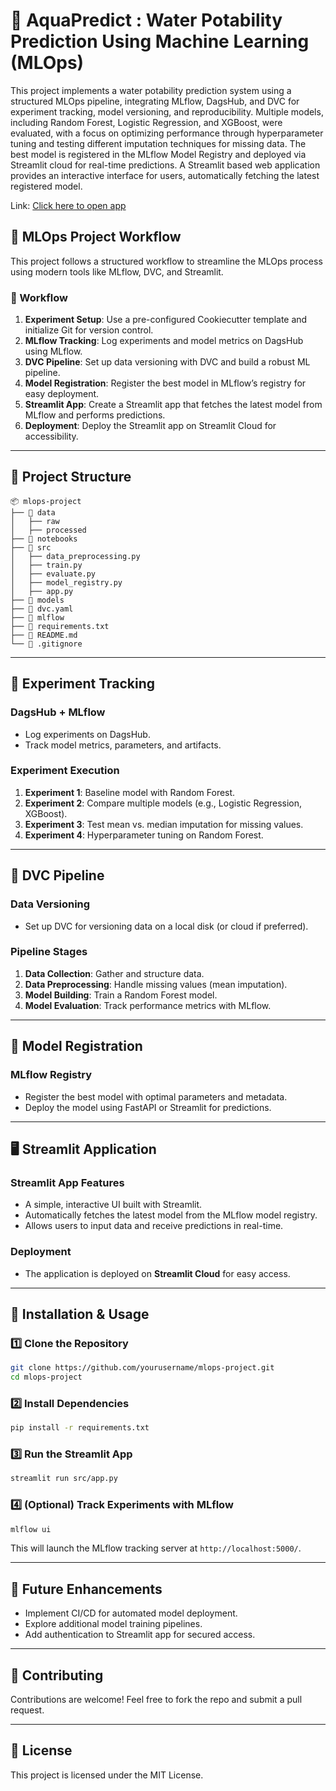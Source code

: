 # 🌊 AquaPredict : Water Potability Prediction Using Machine Learning (MLOps)
This project implements a water potability prediction system using a structured MLOps pipeline, integrating MLflow, DagsHub, and DVC for experiment tracking, model versioning, and reproducibility. Multiple models, including Random Forest, Logistic Regression, and XGBoost, were evaluated, with a focus on optimizing performance through hyperparameter tuning and testing different imputation techniques for missing data. The best model is registered in the MLflow Model Registry and deployed via Streamlit cloud for real-time predictions. A Streamlit based web application provides an interactive interface for users, automatically fetching the latest registered model. 


Link: [Click here to open app](https://aquapredict-saket.streamlit.app/)


## 🚀 MLOps Project Workflow

This project follows a structured workflow to streamline the MLOps process using modern tools like MLflow, DVC, and Streamlit.

### 🔄 Workflow
1. **Experiment Setup**: Use a pre-configured Cookiecutter template and initialize Git for version control.
2. **MLflow Tracking**: Log experiments and model metrics on DagsHub using MLflow.
3. **DVC Pipeline**: Set up data versioning with DVC and build a robust ML pipeline.
4. **Model Registration**: Register the best model in MLflow’s registry for easy deployment.
5. **Streamlit App**: Create a Streamlit app that fetches the latest model from MLflow and performs predictions.
6. **Deployment**: Deploy the Streamlit app on Streamlit Cloud for accessibility.

---

## 📂 Project Structure
```
📦 mlops-project
├── 📁 data
│   ├── raw
│   ├── processed
├── 📁 notebooks
├── 📁 src
│   ├── data_preprocessing.py
│   ├── train.py
│   ├── evaluate.py
│   ├── model_registry.py
│   ├── app.py
├── 📁 models
├── 📁 dvc.yaml
├── 📁 mlflow
├── 📄 requirements.txt
├── 📄 README.md
└── 📄 .gitignore
```

---

## 🔬 Experiment Tracking

### **DagsHub + MLflow**
- Log experiments on DagsHub.
- Track model metrics, parameters, and artifacts.

### **Experiment Execution**
1. **Experiment 1**: Baseline model with Random Forest.
2. **Experiment 2**: Compare multiple models (e.g., Logistic Regression, XGBoost).
3. **Experiment 3**: Test mean vs. median imputation for missing values.
4. **Experiment 4**: Hyperparameter tuning on Random Forest.

---

## 🔄 DVC Pipeline

### **Data Versioning**
- Set up DVC for versioning data on a local disk (or cloud if preferred).

### **Pipeline Stages**
1. **Data Collection**: Gather and structure data.
2. **Data Preprocessing**: Handle missing values (mean imputation).
3. **Model Building**: Train a Random Forest model.
4. **Model Evaluation**: Track performance metrics with MLflow.

---

## 📌 Model Registration

### **MLflow Registry**
- Register the best model with optimal parameters and metadata.
- Deploy the model using FastAPI or Streamlit for predictions.

---

## 🖥️ Streamlit Application

### **Streamlit App Features**
- A simple, interactive UI built with Streamlit.
- Automatically fetches the latest model from the MLflow model registry.
- Allows users to input data and receive predictions in real-time.

### **Deployment**
- The application is deployed on **Streamlit Cloud** for easy access.

---

## 🚀 Installation & Usage

### **1️⃣ Clone the Repository**
```bash
git clone https://github.com/yourusername/mlops-project.git
cd mlops-project
```

### **2️⃣ Install Dependencies**
```bash
pip install -r requirements.txt
```

### **3️⃣ Run the Streamlit App**
```bash
streamlit run src/app.py
```

### **4️⃣ (Optional) Track Experiments with MLflow**
```bash
mlflow ui
```

This will launch the MLflow tracking server at `http://localhost:5000/`.

---

## 🎯 Future Enhancements
- Implement CI/CD for automated model deployment.
- Explore additional model training pipelines.
- Add authentication to Streamlit app for secured access.

---

## 🤝 Contributing
Contributions are welcome! Feel free to fork the repo and submit a pull request.

---

## 📜 License
This project is licensed under the MIT License.

